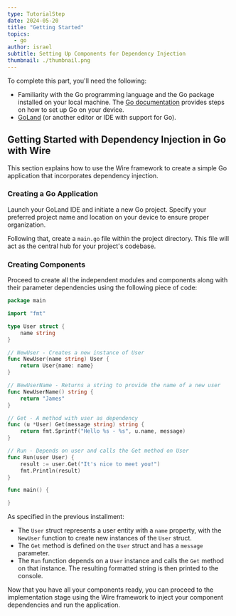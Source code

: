 ```yaml
---
type: TutorialStep
date: 2024-05-20
title: "Getting Started"
topics:
  - go
author: israel
subtitle: Setting Up Components for Dependency Injection
thumbnail: ./thumbnail.png
---
```


To complete this part, you'll need the following:

- Familiarity with the Go programming language and the Go package installed on your local machine. The [Go documentation](https://go.dev/doc/install) provides steps on how to set up Go on your device.
- [GoLand](https://www.jetbrains.com/go/) (or another editor or IDE with support for Go).

## Getting Started with Dependency Injection in Go with Wire

This section explains how to use the Wire framework to create a simple Go application that incorporates dependency injection.

### Creating a Go Application

Launch your GoLand IDE and initiate a new Go project. Specify your preferred project name and location on your device to ensure proper organization.

Following that, create a `main.go` file within the project directory. This file will act as the central hub for your project's codebase.

### Creating Components

Proceed to create all the independent modules and components along with their parameter dependencies using the following piece of code:

```go
package main

import "fmt"

type User struct {
    name string
}

// NewUser - Creates a new instance of User
func NewUser(name string) User {
    return User{name: name}
}

// NewUserName - Returns a string to provide the name of a new user
func NewUserName() string {
    return "James"
}

// Get - A method with user as dependency
func (u *User) Get(message string) string {
    return fmt.Sprintf("Hello %s - %s", u.name, message)
}

// Run - Depends on user and calls the Get method on User
func Run(user User) {
    result := user.Get("It's nice to meet you!")
    fmt.Println(result)
}

func main() {

}
```

As specified in the previous installment:

- The `User` struct represents a user entity with a `name` property, with the `NewUser` function to create new instances of the `User` struct.
- The `Get` method is defined on the `User` struct and has a `message` parameter.
- The `Run` function depends on a `User` instance and calls the `Get` method on that instance. The resulting formatted string is then printed to the console.

Now that you have all your components ready, you can proceed to the implementation stage using the Wire framework to inject your component dependencies and run the application.
